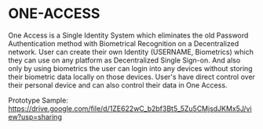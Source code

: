 # ONE-ACCESS

One Access is a Single Identity System which eliminates the old Password Authentication method with Biometrical Recognition on a Decentralized network.
User can create their own Identity (USERNAME, Biometrics) which they can use on any platform as Decentralized Single Sign-on.
And also only by using biometrics the user can login into any devices without storing their biometric data locally on those devices.
User's have direct control over their personal device and can also control their data in One Access.

Prototype Sample: https://drive.google.com/file/d/1ZE622wC_b2bf3Bt5_5Zu5CMjsdJKMx5J/view?usp=sharing


